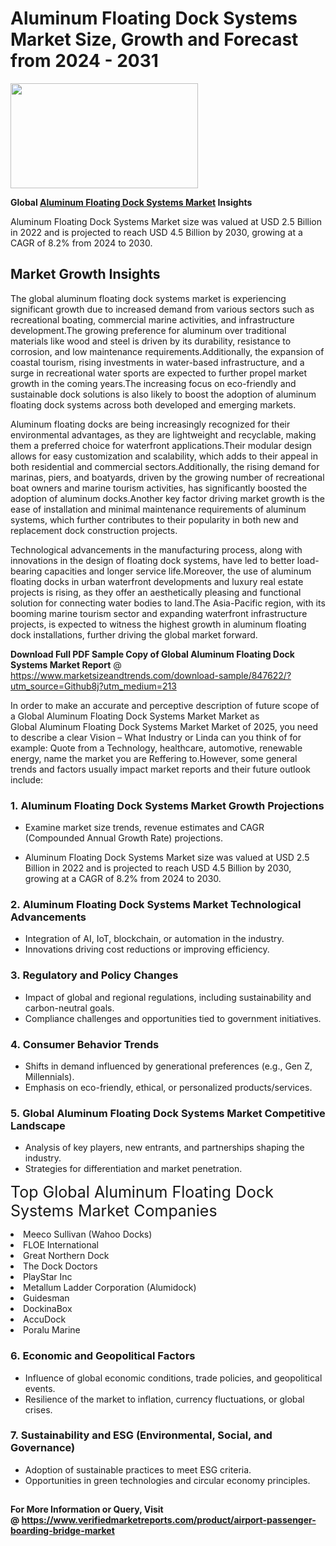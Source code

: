 <H1>Aluminum Floating Dock Systems Market Size, Growth and Forecast from 2024 - 2031</H1><img class="aligncenter size-medium wp-image-584254" src="https://thirdeyenews.in/wp-content/uploads/2024/09/Global-Market-Research-300x168.jpeg" alt="" width="300" height="168" /><p><strong>Global&nbsp;<a href="https://www.marketsizeandtrends.com/download-sample/847622/?utm_source=Github8j?utm_medium=213">Aluminum Floating Dock Systems Market</a> Insights</strong></p><p>Aluminum Floating Dock Systems Market size was valued at USD 2.5 Billion in 2022 and is projected to reach USD 4.5 Billion by 2030, growing at a CAGR of 8.2% from 2024 to 2030.</p><p><h2>Market Growth Insights</h2> <p>The global aluminum floating dock systems market is experiencing significant growth due to increased demand from various sectors such as recreational boating, commercial marine activities, and infrastructure development.The growing preference for aluminum over traditional materials like wood and steel is driven by its durability, resistance to corrosion, and low maintenance requirements.Additionally, the expansion of coastal tourism, rising investments in water-based infrastructure, and a surge in recreational water sports are expected to further propel market growth in the coming years.The increasing focus on eco-friendly and sustainable dock solutions is also likely to boost the adoption of aluminum floating dock systems across both developed and emerging markets.</p> <p>Aluminum floating docks are being increasingly recognized for their environmental advantages, as they are lightweight and recyclable, making them a preferred choice for waterfront applications.Their modular design allows for easy customization and scalability, which adds to their appeal in both residential and commercial sectors.Additionally, the rising demand for marinas, piers, and boatyards, driven by the growing number of recreational boat owners and marine tourism activities, has significantly boosted the adoption of aluminum docks.Another key factor driving market growth is the ease of installation and minimal maintenance requirements of aluminum systems, which further contributes to their popularity in both new and replacement dock construction projects.</p> <p>Technological advancements in the manufacturing process, along with innovations in the design of floating dock systems, have led to better load-bearing capacities and longer service life.Moreover, the use of aluminum floating docks in urban waterfront developments and luxury real estate projects is rising, as they offer an aesthetically pleasing and functional solution for connecting water bodies to land.The Asia-Pacific region, with its booming marine tourism sector and expanding waterfront infrastructure projects, is expected to witness the highest growth in aluminum floating dock installations, further driving the global market forward.</p> <p><span class=""><strong>Download Full PDF Sample Copy of Global Aluminum Floating Dock Systems Market Report</strong> @ <a href="https://www.marketsizeandtrends.com/download-sample/847622/?utm_source=Github8j?utm_medium=213" target="_blank">https://www.marketsizeandtrends.com/download-sample/847622/?utm_source=Github8j?utm_medium=213</a></span></p><p>In order to make an accurate and perceptive description of future scope of a Global&nbsp;Aluminum Floating Dock Systems Market Market as Global&nbsp;Aluminum Floating Dock Systems Market Market of 2025, you need to describe a clear Vision &ndash; What Industry or Linda can you think of for example: Quote from a Technology, healthcare, automotive, renewable energy, name the market you are Reffering to.However, some general trends and factors usually impact market reports and their future outlook include:</p><h3>1.&nbsp;<strong>Aluminum Floating Dock Systems Market Growth Projections</strong></h3><ul><li>Examine market size trends, revenue estimates and CAGR (Compounded Annual Growth Rate) projections.</li><li><p>Aluminum Floating Dock Systems Market size was valued at USD 2.5 Billion in 2022 and is projected to reach USD 4.5 Billion by 2030, growing at a CAGR of 8.2% from 2024 to 2030.</p></li></ul><h3>2.&nbsp;<strong>Aluminum Floating Dock Systems Market Technological Advancements</strong></h3><ul><li>Integration of AI, IoT, blockchain, or automation in the industry.</li><li>Innovations driving cost reductions or improving efficiency.</li></ul><h3>3.&nbsp;<strong>Regulatory and Policy Changes</strong></h3><ul><li>Impact of global and regional regulations, including sustainability and carbon-neutral goals.</li><li>Compliance challenges and opportunities tied to government initiatives.</li></ul><h3>4.&nbsp;<strong>Consumer Behavior Trends</strong></h3><ul><li>Shifts in demand influenced by generational preferences (e.g., Gen Z, Millennials).</li><li>Emphasis on eco-friendly, ethical, or personalized products/services.</li></ul><h3>5.&nbsp;<strong>Global Aluminum Floating Dock Systems Market Competitive Landscape</strong></h3><ul><li>Analysis of key players, new entrants, and partnerships shaping the industry.</li><li>Strategies for differentiation and market penetration.</li></ul><p data-pm-slice="1 1 []"><span style="color: inherit; font-family: inherit; font-size: 25px;">Top Global Aluminum Floating Dock Systems Market Companies</span></p><div class="" data-test-id=""><p><li>Meeco Sullivan (Wahoo Docks)</li><li> FLOE International</li><li> Great Northern Dock</li><li> The Dock Doctors</li><li> PlayStar Inc</li><li> Metallum Ladder Corporation (Alumidock)</li><li> Guidesman</li><li> DockinaBox</li><li> AccuDock</li><li> Poralu Marine</li></p></div><h3>6.&nbsp;<strong>Economic and Geopolitical Factors</strong></h3><ul><li>Influence of global economic conditions, trade policies, and geopolitical events.</li><li>Resilience of the market to inflation, currency fluctuations, or global crises.</li></ul><h3>7.&nbsp;<strong>Sustainability and ESG (Environmental, Social, and Governance)</strong></h3><ul><li>Adoption of sustainable practices to meet ESG criteria.</li><li>Opportunities in green technologies and circular economy principles.</li></ul><h2><strong style="font-size: 14px;">For More Information or Query, Visit @&nbsp;</strong><a style="background-color: #ffffff; font-size: 14px;" href="https://www.marketsizeandtrends.com/report/aluminum-floating-dock-systems-market/" target="_blank">https://www.verifiedmarketreports.com/product/airport-passenger-boarding-bridge-market</a></h2>